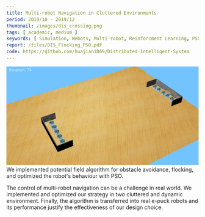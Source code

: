 ```yaml
---
title: Multi-robot Navigation in Cluttered Environments
period: 2019/10 - 2019/12 
thumbnail: /images/dis_crossing.png
tags: [ academic, medium ]
keywords: [ Simulation, Webots, Multi-robot, Reinforcment Learning, PSO, Obstacle Avoidance ]
report: /files/DIS_Flocking_PSO.pdf
code: https://github.com/huajian1069/Distributed-Intelligent-System
---
```


<img src="/images/dis_crossing.png" /> 
We implemented potential field algorithm for obstacle avoidance, flocking, and optimized the robot's behaviour with PSO.

<!--more-->

The control of multi-robot navigation can be a challenge in real world.
We implemented and optimized our strategy in two cluttered and dynamic environment.
Finally, the algorithm is transferred into real e-puck robots and its performance justify the effectiveness of our design choice.
